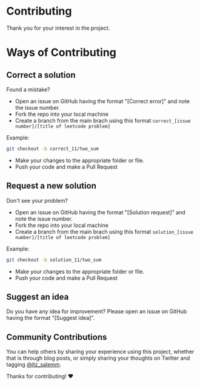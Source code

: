 # Contributing

Thank you for your interest in the project.

# Ways of Contributing

## Correct a solution

Found a mistake?

- Open an issue on GitHub having the format "[Correct error]" and note the issue number.
- Fork the repo into your local machine
- Create a branch from the main brach using this format `correct_[issue number]/[title of leetcode problem]`

Example:

```bash
git checkout -b correct_11/two_sum
```

- Make your changes to the appropriate folder or file.
- Push your code and make a Pull Request

## Request a new solution

Don't see your problem?

- Open an issue on GitHub having the format "[Solution request]" and note the issue number.
- Fork the repo into your local machine
- Create a branch from the main brach using this format `solution_[issue number]/[title of leetcode problem]`

Example:

```bash
git checkout -b solution_11/two_sum
```

- Make your changes to the appropriate folder or file.
- Push your code and make a Pull Request

## Suggest an idea

Do you have any idea for improvement? Please open an issue on GitHub having the format "[Suggest idea]".

## Community Contributions

You can help others by sharing your experience using this project, whether that is through blog posts, or simply
sharing your thoughts on Twitter and tagging [@itz_salemm](https://twitter.com/itz_salemm).

Thanks for contributing! ❤️
